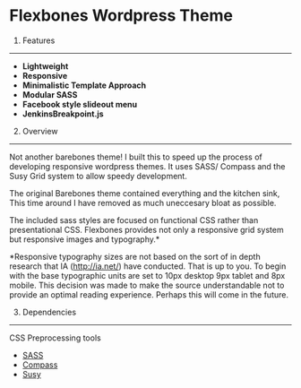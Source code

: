 Flexbones Wordpress Theme
=========

1. Features
--------

* __Lightweight__
* __Responsive__ 
* __Minimalistic Template Approach__ 
* __Modular SASS__ 
* __Facebook style slideout menu__
* __JenkinsBreakpoint.js__

2. Overview
--------

Not another barebones theme! I built this to speed up the process of developing responsive wordpress themes. It uses SASS/ Compass and the Susy Grid system to allow speedy development.

The original Barebones theme contained everything and the kitchen sink, This time around I have removed as much uneccesary bloat as possible.

The included sass styles are focused on functional CSS rather than presentational CSS. Flexbones provides not only a responsive grid system but responsive images and typography.* 

*Responsive typography sizes are not based on the sort of in depth research that IA (http://ia.net/) have conducted. That is up to you. To begin with the base typographic units are set to 10px desktop 9px tablet and 8px mobile. This decision was made to make the source understandable not to provide an optimal reading experience. Perhaps this will come in the future.


3. Dependencies
--------

CSS Preprocessing tools

* [SASS](http://sass-lang.com)
* [Compass](http://compass-style.org)
* [Susy](http://susy.oddbird.net/)


